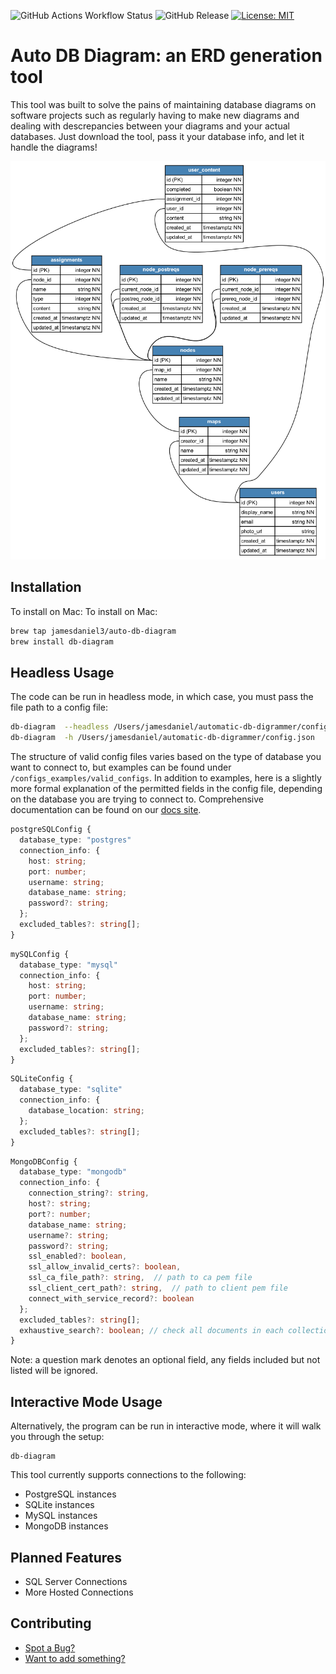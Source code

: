 ![GitHub Actions Workflow Status](https://img.shields.io/github/actions/workflow/status/jamesdaniel3/auto-db-diagram/system-test-runner.yml)
![GitHub Release](https://img.shields.io/github/v/release/jamesdaniel3/auto-db-diagram)
[![License: MIT](https://img.shields.io/badge/License-MIT-yellow.svg)](https://opensource.org/licenses/MIT)

# Auto DB Diagram: an ERD generation tool

This tool was built to solve the pains of maintaining database diagrams on software projects such as regularly having to make new diagrams and dealing with descrepancies between your diagrams and your actual databases. Just download the tool, pass it your database info, and let it handle the diagrams!

![Example of a generated PNG](ERD.png)

## Installation

To install on Mac:
To install on Mac:

```bash
brew tap jamesdaniel3/auto-db-diagram
brew install db-diagram
```

## Headless Usage

The code can be run in headless mode, in which case, you must pass the file path to a config file:

```bash
db-diagram  --headless /Users/jamesdaniel/automatic-db-digrammer/config.json
db-diagram  -h /Users/jamesdaniel/automatic-db-digrammer/config.json
```

The structure of valid config files varies based on the type of database you want to connect to, but examples can be found under `/configs_examples/valid_configs`. In addition to examples, here is a slightly more formal explanation of the permitted fields in the config file, depending on the database you are trying to connect to. Comprehensive documentation can be found on our [docs site](https://www.auto-db-diagram.dev/).

```TypeScript
postgreSQLConfig {
  database_type: "postgres"
  connection_info: {
    host: string;
    port: number;
    username: string;
    database_name: string;
    password?: string;
  };
  excluded_tables?: string[];
}
```

```TypeScript
mySQLConfig {
  database_type: "mysql"
  connection_info: {
    host: string;
    port: number;
    username: string;
    database_name: string;
    password?: string;
  };
  excluded_tables?: string[];
}
```

```TypeScript
SQLiteConfig {
  database_type: "sqlite"
  connection_info: {
    database_location: string;
  };
  excluded_tables?: string[];
}
```

```TypeScript
MongoDBConfig {
  database_type: "mongodb"
  connection_info: {
    connection_string?: string,
    host?: string;
    port?: number;
    database_name: string;
    username?: string;
    password?: string;
    ssl_enabled?: boolean,
    ssl_allow_invalid_certs?: boolean,
    ssl_ca_file_path?: string,  // path to ca pem file
    ssl_client_cert_path?: string,  // path to client pem file
    connect_with_service_record?: boolean
  };
  excluded_tables?: string[];
  exhaustive_search?: boolean; // check all documents in each collection rather than a maximum of the most recent 100
}
```

Note: a question mark denotes an optional field, any fields included but not listed will be ignored.

## Interactive Mode Usage

Alternatively, the program can be run in interactive mode, where it will walk you through the setup:

```
db-diagram
```

This tool currently supports connections to the following:

- PostgreSQL instances
- SQLite instances
- MySQL instances
- MongoDB instances

## Planned Features

- SQL Server Connections
- More Hosted Connections

## Contributing

- [Spot a Bug?](https://github.com/jamesdaniel3/auto-db-diagram/issues)
- [Want to add something?](https://github.com/jamesdaniel3/auto-db-diagram/pulls)
